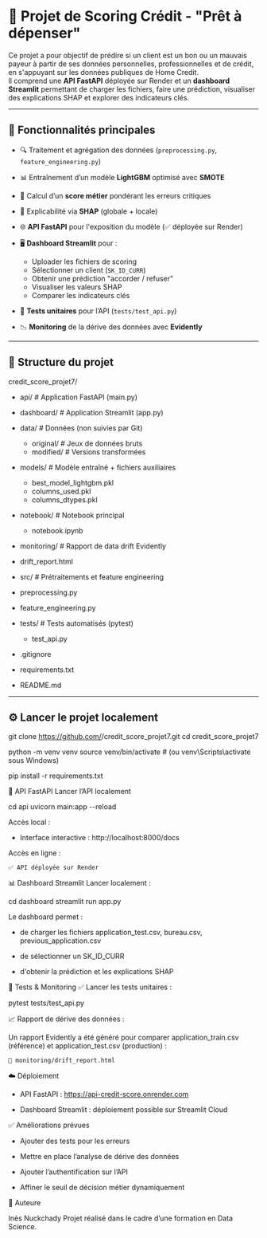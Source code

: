 # 🧠 Projet de Scoring Crédit - "Prêt à dépenser"

Ce projet a pour objectif de prédire si un client est un bon ou un mauvais payeur à partir de ses données personnelles, professionnelles et de crédit, en s'appuyant sur les données publiques de Home Credit.  
Il comprend une **API FastAPI** déployée sur Render et un **dashboard Streamlit** permettant de charger les fichiers, faire une prédiction, visualiser des explications SHAP et explorer des indicateurs clés.

---

## 🚀 Fonctionnalités principales

- 🔍 Traitement et agrégation des données (`preprocessing.py`, `feature_engineering.py`)
- 📊 Entraînement d’un modèle **LightGBM** optimisé avec **SMOTE**
- 🧪 Calcul d’un **score métier** pondérant les erreurs critiques
- 🧠 Explicabilité via **SHAP** (globale + locale)
- 🌐 **API FastAPI** pour l'exposition du modèle (✅ déployée sur Render)
- 🖥️ **Dashboard Streamlit** pour :
  - Uploader les fichiers de scoring
  - Sélectionner un client (`SK_ID_CURR`)
  - Obtenir une prédiction "accorder / refuser"
  - Visualiser les valeurs SHAP
  - Comparer les indicateurs clés

- 🧪 **Tests unitaires** pour l’API (`tests/test_api.py`)
- 📉 **Monitoring** de la dérive des données avec **Evidently**

---

## 📁 Structure du projet

credit_score_projet7/
- api/ # Application FastAPI (main.py)
- dashboard/ # Application Streamlit (app.py)
- data/ # Données (non suivies par Git)
  - original/ # Jeux de données bruts
  - modified/ # Versions transformées
- models/ # Modèle entraîné + fichiers auxiliaires
  - best_model_lightgbm.pkl
  - columns_used.pkl
  - columns_dtypes.pkl
- notebook/ # Notebook principal
  - notebook.ipynb
- monitoring/ # Rapport de data drift Evidently
 - drift_report.html
  
- src/ # Prétraitements et feature engineering
 - preprocessing.py
 - feature_engineering.py
- tests/ # Tests automatisés (pytest)
  - test_api.py
- .gitignore
- requirements.txt
- README.md

---

## ⚙️ Lancer le projet localement

git clone https://github.com/<ton-utilisateur>/credit_score_projet7.git
cd credit_score_projet7

python -m venv venv
source venv/bin/activate        # (ou venv\Scripts\activate sous Windows)

pip install -r requirements.txt

🧬 API FastAPI
Lancer l’API localement 

cd api
uvicorn main:app --reload

Accès local :

  -  Interface interactive : http://localhost:8000/docs

Accès en ligne :

    ✅ API déployée sur Render

📊 Dashboard Streamlit
Lancer localement :

cd dashboard
streamlit run app.py

Le dashboard permet :

  - de charger les fichiers application_test.csv, bureau.csv, previous_application.csv

  - de sélectionner un SK_ID_CURR

  - d'obtenir la prédiction et les explications SHAP

🧪 Tests & Monitoring
✅ Lancer les tests unitaires :

pytest tests/test_api.py

📈 Rapport de dérive des données :

Un rapport Evidently a été généré pour comparer application_train.csv (référence) et application_test.csv (production) :

    📄 monitoring/drift_report.html

☁️ Déploiement

  - API FastAPI : https://api-credit-score.onrender.com

  - Dashboard Streamlit : déploiement possible sur Streamlit Cloud

✅ Améliorations prévues

- Ajouter des tests pour les erreurs

- Mettre en place l’analyse de dérive des données

- Ajouter l’authentification sur l’API

- Affiner le seuil de décision métier dynamiquement

🧠 Auteure

Inès Nuckchady
Projet réalisé dans le cadre d’une formation en Data Science.
